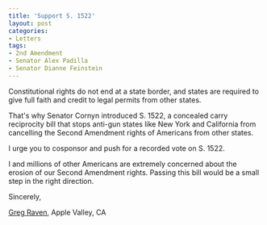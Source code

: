 ```yaml
---
title: 'Support S. 1522'
layout: post
categories:
- Letters
tags:
- 2nd Amendment
- Senator Alex Padilla
- Senator Dianne Feinstein
---
```


Constitutional rights do not end at a state border, and states are required to give full faith and credit to legal permits from other states.

That's why Senator Cornyn introduced S. 1522, a concealed carry reciprocity bill that stops anti-gun states like New York and California from cancelling the Second Amendment rights of Americans from other states.

I urge you to cosponsor and push for a recorded vote on S. 1522.

I and millions of other Americans are extremely concerned about the erosion of our Second Amendment rights. Passing this bill would be a small step in the right direction.

Sincerely,

[Greg Raven](https://www.gregraven.org/), Apple Valley, CA